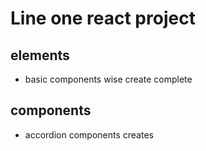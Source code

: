 # Line one react project


## elements
  - basic components wise create complete

## components
  - accordion components creates